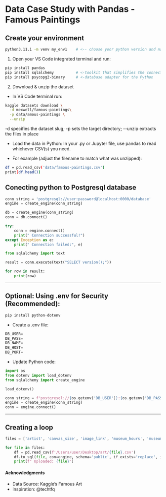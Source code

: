 # Data Case Study with Pandas - Famous Paintings
 
 ## Create your environment
```bash
python3.11.1 -m venv my_env1    # <-- choose yoor python version and name of your environment
```
1. Open your VS Code integrated terminal and run:
```bash
pip install pandas
pip install sqlalchemy          # <-toolkit that simplifies the connection between Python and SQL databases
pip install psycopg2-binary     # <-database adapter for the Python
```

2. Download & unzip the dataset
- In VS Code terminal run:
```bash
kaggle datasets download \
  -d mexwell/famous-paintings\
  -p data/amous-paintings \
  --unzip
```

-d specifies the dataset slug; -p sets the target directory; --unzip extracts the files in place

- Load the data in Python:
In your .py or Jupyter file, use pandas to read whichever CSV(s) you need.

- For example (adjust the filename to match what was unzipped):
```bash
df = pd.read_csv('data/famous-paintings.csv')
print(df.head())
```
## Conecting python to Postgresql database
```python
conn_string = 'postgresql://user:password@localhost:0000/database'
engine = create_engine(conn_string)

db = create_engine(conn_string)
conn = db.connect()

try:
    conn = engine.connect()
    print(" Connection successful!")
except Exception as e:
    print(" Connection failed:", e)

from sqlalchemy import text

result = conn.execute(text("SELECT version();"))

for row in result:
    print(row)
```
----
## Optional: Using .env for Security (Recommended):


```python
pip install python-dotenv
```


- Create a .env file:
```python
DB_USER=
DB_PASS=
DB_NAME=
DB_HOST=
DB_PORT=
```
- Update Python code:
```python
import os
from dotenv import load_dotenv
from sqlalchemy import create_engine

load_dotenv()

conn_string = f"postgresql://{os.getenv('DB_USER')}:{os.getenv('DB_PASS')}@{os.getenv('DB_HOST')}:{os.getenv('DB_PORT')}/{os.getenv('DB_NAME')}"
engine = create_engine(conn_string)
conn = engine.connect()
```
____


## Creating a loop
```python
files = ['artist', 'canvas_size', 'image_link', 'museum_hours', 'museum', 'product_size', 'subject', 'work']

for file in files:
    df = pd.read_csv(f'/Users/user/Desktop/art/{file}.csv')
    df.to_sql(file, con=engine, schema='public', if_exists='replace', index=False)
    print(f" Uploaded: {file}")
```




#### Acknowledgments
- Data Source: Kaggle’s Famous Art
- Inspiration: @techtfq
